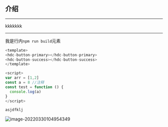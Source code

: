 ## 介绍
---
kkkkkkk

<hdc-button-primary></hdc-button-primary>

---

<hdc-button-success></hdc-button-success>


我是行内`npm run build`元素


```js
<template>
<hdc-button-primary></hdc-button-primary>
<hdc-button-success></hdc-button-success>
</template>

<script>
var arr = [1,2]
const a = 8 //注释
const test = function () {
  console.log(a)
}
</script>
```

```text
asjdfklj
```

![image-20220330104954349](@/assets/images/test.png)